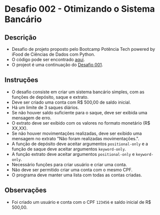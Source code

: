 # Desafio 002 - Otimizando o Sistema Bancário

## Descrição
- Desafio de projeto proposto pelo Bootcamp Potência Tech powered by iFood de Ciências de Dados com Python.
- O código pode ser encontrado [aqui](desafio002_otimizando_sistema_sancario.py).
- O projeot é uma continuação do [Desafio 001](../desafio-001-sistema-bancario-python/README.md).

## Instruções
- O desafio consiste em criar um sistema bancário simples, com as funções de depósito, saque e extrato.
- Deve ser criado uma conta com R$ 500,00 de saldo inicial.
- Há um limite de 3 saques diários.
- Se não houver saldo suficiente para o saque, deve ser exibida uma mensagem de erro.
- O extrato deve ser exibido com os valores no formato monetário (R$ XX,XX).
- Se não houver movimentações realizadas, deve ser exibido uma mensagem no extrato "Não foram realizadas movimentações.".
- A função de depósito deve aceitar argumentos `positional-only` e a função de saque deve aceitar argumentos `keyword-only`.
- A função extrato deve aceitar argumentos `positional-only` e `keyword-only`.
- Necessário funções para criar usuário e criar uma conta.
- Não deve ser permitido criar uma conta com o mesmo CPF.
- O programa deve  manter uma lista com todas as contas criadas.

## Observações
- Foi criado um usuário e conta com o CPF `123456` e saldo inicial de R$ 500,00.
